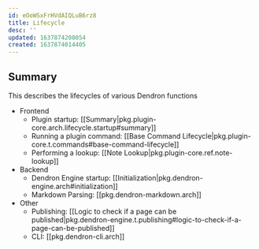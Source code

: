 ```yaml
---
id: eOoWSxFrHVdAIQLuB6rz8
title: Lifecycle
desc: ''
updated: 1637874208054
created: 1637874014405
---
```


## Summary

This describes the lifecycles of various Dendron functions

- Frontend
    - Plugin startup: [[Summary|pkg.plugin-core.arch.lifecycle.startup#summary]]
    - Running a plugin command: [[Base Command Lifecycle|pkg.plugin-core.t.commands#base-command-lifecycle]]
    - Performing a lookup: [[Note Lookup|pkg.plugin-core.ref.note-lookup]]
- Backend
    - Dendron Engine startup: [[Initialization|pkg.dendron-engine.arch#initialization]]
    - Markdown Parsing: [[pkg.dendron-markdown.arch]]
- Other
    - Publishing: [[Logic to check if a page can be published|pkg.dendron-engine.t.publishing#logic-to-check-if-a-page-can-be-published]]
    - CLI: [[pkg.dendron-cli.arch]]
